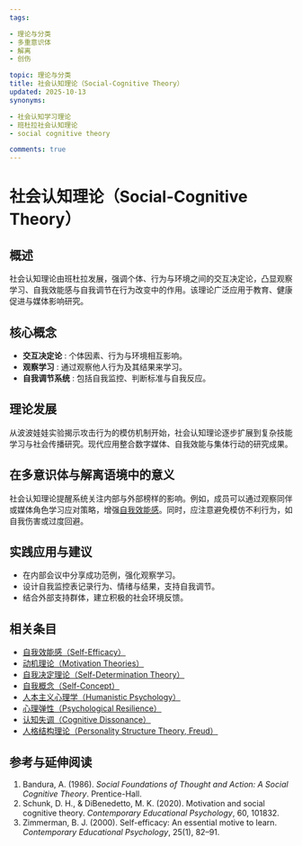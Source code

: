 ```yaml
---
tags:

- 理论与分类
- 多重意识体
- 解离
- 创伤

topic: 理论与分类
title: 社会认知理论（Social-Cognitive Theory）
updated: 2025-10-13
synonyms:

- 社会认知学习理论
- 班杜拉社会认知理论
- social cognitive theory

comments: true
---
```


# 社会认知理论（Social-Cognitive Theory）

## 概述

社会认知理论由班杜拉发展，强调个体、行为与环境之间的交互决定论，凸显观察学习、自我效能感与自我调节在行为改变中的作用。该理论广泛应用于教育、健康促进与媒体影响研究。

## 核心概念

- **交互决定论** : 个体因素、行为与环境相互影响。
- **观察学习** : 通过观察他人行为及其结果来学习。
- **自我调节系统** : 包括自我监控、判断标准与自我反应。

## 理论发展

从波波娃娃实验揭示攻击行为的模仿机制开始，社会认知理论逐步扩展到复杂技能学习与社会传播研究。现代应用整合数字媒体、自我效能与集体行动的研究成果。

## 在多意识体与解离语境中的意义

社会认知理论提醒系统关注内部与外部榜样的影响。例如，成员可以通过观察同伴或媒体角色学习应对策略，增强[自我效能感](Self-Efficacy.md)。同时，应注意避免模仿不利行为，如自我伤害或过度回避。

## 实践应用与建议

- 在内部会议中分享成功范例，强化观察学习。
- 设计自我监控表记录行为、情绪与结果，支持自我调节。
- 结合外部支持群体，建立积极的社会环境反馈。

## 相关条目

- [自我效能感（Self-Efficacy）](Self-Efficacy.md)
- [动机理论（Motivation Theories）](Motivation-Theories.md)
- [自我决定理论（Self-Determination Theory）](Self-Determination-Theory.md)
- [自我概念（Self-Concept）](Self-Concept.md)
- [人本主义心理学（Humanistic Psychology）](Humanistic-Psychology.md)
- [心理弹性（Psychological Resilience）](Psychological-Resilience.md)
- [认知失调（Cognitive Dissonance）](Cognitive-Dissonance.md)
- [人格结构理论（Personality Structure Theory, Freud）](Personality-Structure-Theory.md)

## 参考与延伸阅读

1. Bandura, A. (1986). *Social Foundations of Thought and Action: A Social Cognitive Theory*. Prentice-Hall.
2. Schunk, D. H., & DiBenedetto, M. K. (2020). Motivation and social cognitive theory. *Contemporary Educational Psychology*, 60, 101832.
3. Zimmerman, B. J. (2000). Self-efficacy: An essential motive to learn. *Contemporary Educational Psychology*, 25(1), 82–91.
